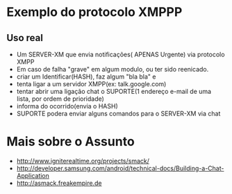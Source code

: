 # Exemplo do protocolo XMPPP 

## Uso real

- Um SERVER-XM que envia notificações( APENAS Urgente) via protocolo XMPP
- Em caso de falha "grave" em algum modulo, ou ter sido reenicado. 
- criar um Identificar(HASH), faz algum "bla bla" e 
- tenta ligar a um servidor XMPP(ex: talk.google.com) 
- tentar abrir uma ligação chat o SUPORTE(1 endereço e-mail de uma lista, por ordem de prioridade)
- informa do ocorrido(envia o HASH) 
- SUPORTE podera enviar alguns comandos para o SERVER-XM via chat


# Mais sobre o Assunto
* http://www.igniterealtime.org/projects/smack/
* http://developer.samsung.com/android/technical-docs/Building-a-Chat-Application
* http://asmack.freakempire.de